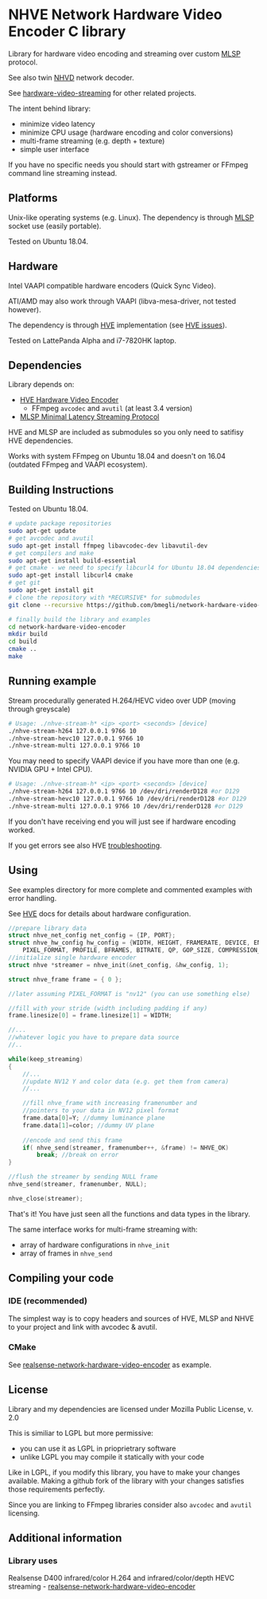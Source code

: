 # NHVE Network Hardware Video Encoder C library

Library for hardware video encoding and streaming over custom [MLSP](https://github.com/bmegli/minimal-latency-streaming-protocol) protocol.

See also twin [NHVD](https://github.com/bmegli/network-hardware-video-decoder) network decoder.

See [hardware-video-streaming](https://github.com/bmegli/hardware-video-streaming) for other related projects.

The intent behind library:
- minimize video latency
- minimize CPU usage (hardware encoding and color conversions)
- multi-frame streaming (e.g. depth + texture)
- simple user interface

If you have no specific needs you should start with gstreamer or FFmpeg command line streaming instead.

## Platforms 

Unix-like operating systems (e.g. Linux).
The dependency is through [MLSP](https://github.com/bmegli/minimal-latency-streaming-protocol) socket use (easily portable).

Tested on Ubuntu 18.04.

## Hardware

Intel VAAPI compatible hardware encoders (Quick Sync Video).

ATI/AMD may also work through VAAPI (libva-mesa-driver, not tested however).

The dependency is through [HVE](https://github.com/bmegli/hardware-video-encoder) implementation (see [HVE issues](https://github.com/bmegli/hardware-video-encoder/issues/5)).

Tested on LattePanda Alpha and i7-7820HK laptop.

## Dependencies

Library depends on:
- [HVE Hardware Video Encoder](https://github.com/bmegli/hardware-video-encoder)
	- FFmpeg `avcodec` and `avutil` (at least 3.4 version)
- [MLSP Minimal Latency Streaming Protocol](https://github.com/bmegli/minimal-latency-streaming-protocol)

HVE and MLSP are included as submodules so you only need to satifisy HVE dependencies.

Works with system FFmpeg on Ubuntu 18.04 and doesn't on 16.04 (outdated FFmpeg and VAAPI ecosystem).

## Building Instructions

Tested on Ubuntu 18.04.

``` bash
# update package repositories
sudo apt-get update 
# get avcodec and avutil
sudo apt-get install ffmpeg libavcodec-dev libavutil-dev
# get compilers and make 
sudo apt-get install build-essential
# get cmake - we need to specify libcurl4 for Ubuntu 18.04 dependencies problem
sudo apt-get install libcurl4 cmake
# get git
sudo apt-get install git
# clone the repository with *RECURSIVE* for submodules
git clone --recursive https://github.com/bmegli/network-hardware-video-encoder.git

# finally build the library and examples
cd network-hardware-video-encoder
mkdir build
cd build
cmake ..
make
```

## Running example

Stream procedurally generated H.264/HEVC video over UDP (moving through greyscale)

```bash
# Usage: ./nhve-stream-h* <ip> <port> <seconds> [device]
./nhve-stream-h264 127.0.0.1 9766 10
./nhve-stream-hevc10 127.0.0.1 9766 10
./nhve-stream-multi 127.0.0.1 9766 10
```

You may need to specify VAAPI device if you have more than one (e.g. NVIDIA GPU + Intel CPU).

```bash
# Usage: ./nhve-stream-h* <ip> <port> <seconds> [device]
./nhve-stream-h264 127.0.0.1 9766 10 /dev/dri/renderD128 #or D129
./nhve-stream-hevc10 127.0.0.1 9766 10 /dev/dri/renderD128 #or D129
./nhve-stream-multi 127.0.0.1 9766 10 /dev/dri/renderD128 #or D129
```

If you don't have receiving end you will just see if hardware encoding worked.

If you get errors see also HVE [troubleshooting](https://github.com/bmegli/hardware-video-encoder/wiki/Troubleshooting).

## Using

See examples directory for more complete and commented examples with error handling.

See [HVE](https://github.com/bmegli/hardware-video-encoder) docs for details about hardware configuration.


```C
//prepare library data
struct nhve_net_config net_config = {IP, PORT};
struct nhve_hw_config hw_config = {WIDTH, HEIGHT, FRAMERATE, DEVICE, ENCODER,
	PIXEL_FORMAT, PROFILE, BFRAMES, BITRATE, QP, GOP_SIZE, COMPRESSION_LEVEL};
//initialize single hardware encoder
struct nhve *streamer = nhve_init(&net_config, &hw_config, 1);

struct nhve_frame frame = { 0 };

//later assuming PIXEL_FORMAT is "nv12" (you can use something else)

//fill with your stride (width including padding if any)
frame.linesize[0] = frame.linesize[1] = WIDTH;

//...
//whatever logic you have to prepare data source
//..

while(keep_streaming)
{
	//...
	//update NV12 Y and color data (e.g. get them from camera)
	//...

	//fill nhve_frame with increasing framenumber and
	//pointers to your data in NV12 pixel format
	frame.data[0]=Y; //dummy luminance plane
	frame.data[1]=color; //dummy UV plane
	
	//encode and send this frame
	if( nhve_send(streamer, framenumber++, &frame) != NHVE_OK)
		break; //break on error
}

//flush the streamer by sending NULL frame
nhve_send(streamer, framenumber, NULL);

nhve_close(streamer);
```

That's it! You have just seen all the functions and data types in the library.

The same interface works for multi-frame streaming with:
- array of hardware configurations in `nhve_init`
- array of frames in `nhve_send`

## Compiling your code

### IDE (recommended)

The simplest way is to copy headers and sources of HVE, MLSP and NHVE to your project and link with avcodec & avutil.

### CMake

See [realsense-network-hardware-video-encoder](https://github.com/bmegli/realsense-network-hardware-video-encoder) as example.

## License

Library and my dependencies are licensed under Mozilla Public License, v. 2.0

This is similiar to LGPL but more permissive:
- you can use it as LGPL in prioprietrary software
- unlike LGPL you may compile it statically with your code

Like in LGPL, if you modify this library, you have to make your changes available.
Making a github fork of the library with your changes satisfies those requirements perfectly.

Since you are linking to FFmpeg libraries consider also `avcodec` and `avutil` licensing.

## Additional information

### Library uses

Realsense D400 infrared/color H.264 and infrared/color/depth HEVC streaming - [realsense-network-hardware-video-encoder](https://github.com/bmegli/realsense-network-hardware-video-encoder)
